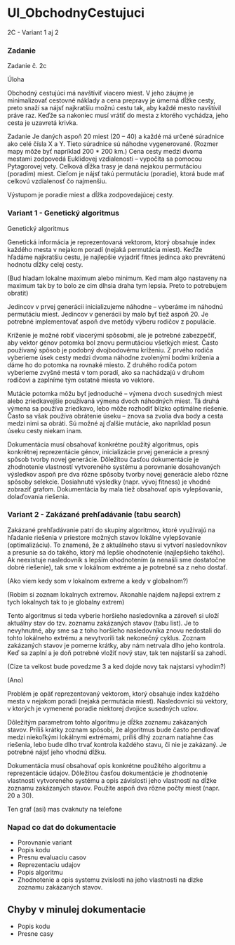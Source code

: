 # UI_ObchodnyCestujuci
2C - Variant 1 aj 2

### Zadanie

Zadanie č. 2c

Úloha

Obchodný cestujúci má navštíviť viacero miest. V jeho záujme je minimalizovať cestovné náklady a cena prepravy je úmerná dĺžke cesty, preto snaží sa nájsť najkratšiu možnú cestu tak, aby každé mesto navštívil práve raz. Keďže sa nakoniec musí vrátiť do mesta z ktorého vychádza, jeho cesta je uzavretá krivka.

Zadanie Je daných aspoň 20 miest (20 – 40) a každé má určené súradnice ako celé čísla X a Y. Tieto súradnice sú náhodne vygenerované. (Rozmer mapy môže byť napríklad 200 * 200 km.) Cena cesty medzi dvoma mestami zodpovedá Euklidovej vzdialenosti – vypočíta sa pomocou Pytagorovej vety. Celková dĺžka trasy je daná nejakou permutáciou (poradím) miest. Cieľom je nájsť takú permutáciu (poradie), ktorá bude mať celkovú vzdialenosť čo najmenšiu.

Výstupom je poradie miest a dĺžka zodpovedajúcej cesty.

### Variant 1 - Genetický algoritmus

Genetický algoritmus

Genetická informácia je reprezentovaná vektorom, ktorý obsahuje index každého mesta v nejakom poradí (nejaká permutácia miest). Keďže hľadáme najkratšiu cestu, je najlepšie vyjadriť fitnes jedinca ako prevrátenú hodnotu dĺžky celej cesty.

(Bud hladam lokalne maximum alebo minimum. Ked mam algo nastaveny na maximum tak by to bolo ze cim dlhsia draha tym lepsia. Preto to potrebujem obratit)

Jedincov v prvej generácii inicializujeme náhodne – vyberáme im náhodnú permutáciu miest. Jedincov v generácii by malo byť tiež aspoň 20. Je potrebné implementovať aspoň dve metódy výberu rodičov z populácie.

Kríženie je možné robiť viacerými spôsobmi, ale je potrebné zabezpečiť, aby vektor génov potomka bol znovu permutáciou všetkých miest. Často používaný spôsob je podobný dvojbodovému kríženiu. Z prvého rodiča vyberieme úsek cesty medzi dvoma náhodne zvolenými bodmi kríženia a dáme ho do potomka na rovnaké miesto. Z druhého rodiča potom vyberieme zvyšné mestá v tom poradí, ako sa nachádzajú v druhom rodičovi a zaplníme tým ostatné miesta vo vektore.

Mutácie potomka môžu byť jednoduché – výmena dvoch susedných miest alebo zriedkavejšie používaná výmena dvoch náhodných miest. Tá druhá výmena sa používa zriedkavo, lebo môže rozhodiť blízko optimálne riešenie. Často sa však používa obrátenie úseku – znova sa zvolia dva body a cesta medzi nimi sa obráti. Sú možné aj ďalšie mutácie, ako napríklad posun úseku cesty niekam inam.

Dokumentácia musí obsahovať konkrétne použitý algoritmus, opis konkrétnej reprezentácie génov, inicializácie prvej generácie a presný spôsob tvorby novej generácie. Dôležitou časťou dokumentácie je zhodnotenie vlastností vytvoreného systému a porovnanie dosahovaných výsledkov aspoň pre dva rôzne spôsoby tvorby novej generácie alebo rôzne spôsoby selekcie. Dosiahnuté výsledky (napr. vývoj fitness) je vhodné zobraziť grafom. Dokumentácia by mala tiež obsahovať opis vylepšovania, dolaďovania riešenia.

### Variant 2 - Zakázané prehľadávanie (tabu search)

Zakázané prehľadávanie patrí do skupiny algoritmov, ktoré využívajú na hľadanie riešenia v priestore možných stavov lokálne vylepšovanie (optimalizáciu). To znamená, že z aktuálneho stavu si vytvorí nasledovníkov a presunie sa do takého, ktorý má lepšie ohodnotenie (najlepšieho takého). Ak neexistuje nasledovník s lepším ohodnotením (a nenašli sme dostatočne dobré riešenie), tak sme v lokálnom extréme a je potrebné sa z neho dostať.

(Ako viem kedy som v lokalnom extreme a kedy v globalnom?)

(Robim si zoznam lokalnych extremov. Akonahle najdem najlepsi extrem z tych lokalnych tak to je globalny extrem)

Tento algoritmus si teda vyberie horšieho nasledovníka a zároveň si uloží aktuálny stav do tzv. zoznamu zakázaných stavov (tabu list). Je to nevyhnutné, aby sme sa z toho horšieho nasledovníka znovu nedostali do tohto lokálneho extrému a nevytvorili tak nekonečný cyklus. Zoznam zakázaných stavov je pomerne krátky, aby nám netrvala dlho jeho kontrola. Keď sa zaplní a je doň potrebné vložiť nový stav, tak ten najstarší sa zahodí.

(Cize ta velkost bude povedzme 3 a ked dojde novy tak najstarsi vyhodim?)

(Ano)

Problém je opäť reprezentovaný vektorom, ktorý obsahuje index každého mesta v nejakom poradí (nejaká permutácia miest). Nasledovníci sú vektory, v ktorých je vymenené poradie niektorej dvojice susedných uzlov.

Dôležitým parametrom tohto algoritmu je dĺžka zoznamu zakázaných stavov. Príliš krátky zoznam spôsobí, že algoritmus bude často pendlovať medzi niekoľkými lokálnymi extrémami, príliš dlhý zoznam natiahne čas riešenia, lebo bude dlho trvať kontrola každého stavu, či nie je zakázaný. Je potrebné nájsť jeho vhodnú dĺžku.

Dokumentácia musí obsahovať opis konkrétne použitého algoritmu a reprezentácie údajov. Dôležitou časťou dokumentácie je zhodnotenie vlastností vytvoreného systému a opis závislosti jeho vlastností na dĺžke zoznamu zakázaných stavov. Použite aspoň dva rôzne počty miest (napr. 20 a 30).

Ten graf (asi) mas cvaknuty na telefone

### Napad co dat do dokumentacie

- Porovnanie variant
- Popis kodu
- Presnu evaluaciu casov
- Reprezentaciu udajov
- Popis algoritmu
- Zhodnotenie a opis systemu zvislosti na jeho vlastnosti na dlzke zoznamu zakázaných stavov.

## Chyby v minulej dokumentacie

- Popis kodu
- Presne casy
